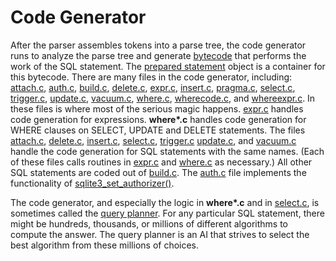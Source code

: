 # Code Generator


After the parser assembles tokens into a parse tree,
the code generator runs to analyze the parse tree and generate
[bytecode](opcode.html) that performs the work of the SQL statement.
The [prepared statement](c3ref/stmt.html) object is a container for this bytecode.
There are many files in the code generator, including:
[attach.c](https://sqlite.org/src/file/src/attach.c),
[auth.c](https://sqlite.org/src/file/src/auth.c),
[build.c](https://sqlite.org/src/file/src/build.c),
[delete.c](https://sqlite.org/src/file/src/delete.c),
[expr.c](https://sqlite.org/src/file/src/expr.c),
[insert.c](https://sqlite.org/src/file/src/insert.c),
[pragma.c](https://sqlite.org/src/file/src/pragma.c),
[select.c](https://sqlite.org/src/file/src/select.c),
[trigger.c](https://sqlite.org/src/file/src/trigger.c),
[update.c](https://sqlite.org/src/file/src/update.c),
[vacuum.c](https://sqlite.org/src/file/src/vacuum.c),
[where.c](https://sqlite.org/src/file/src/where.c),
[wherecode.c](https://sqlite.org/src/file/src/wherecode.c), and
[whereexpr.c](https://sqlite.org/src/file/src/whereexpr.c).
In these files is where most of the serious magic happens.
[expr.c](https://sqlite.org/src/file/src/expr.c) handles code generation for expressions.
**where\*.c** handles code generation for WHERE clauses on
SELECT, UPDATE and DELETE statements. The files [attach.c](https://sqlite.org/src/file/src/attach.c),
[delete.c](https://sqlite.org/src/file/src/delete.c), [insert.c](https://sqlite.org/src/file/src/insert.c), [select.c](https://sqlite.org/src/file/src/select.c), 
[trigger.c](https://sqlite.org/src/file/src/trigger.c)
[update.c](https://sqlite.org/src/file/src/update.c), and [vacuum.c](https://sqlite.org/src/file/src/vacuum.c) handle the code generation
for SQL statements with the same names. (Each of these files calls routines
in [expr.c](https://sqlite.org/src/file/src/expr.c) and [where.c](https://sqlite.org/src/file/src/where.c) as necessary.) All other
SQL statements are coded out of [build.c](https://sqlite.org/src/file/src/build.c).
The [auth.c](https://sqlite.org/src/file/src/auth.c) file implements the functionality of
[sqlite3\_set\_authorizer()](c3ref/set_authorizer.html).


The code generator, and especially the logic in **where\*.c**
and in [select.c](https://sqlite.org/src/file/src/select.c), is sometimes called the
[query planner](optoverview.html). For any particular SQL statement, there might be
hundreds, thousands, or millions of different algorithms to compute
the answer. The query planner is an AI that strives to select the
best algorithm from these millions of choices.


